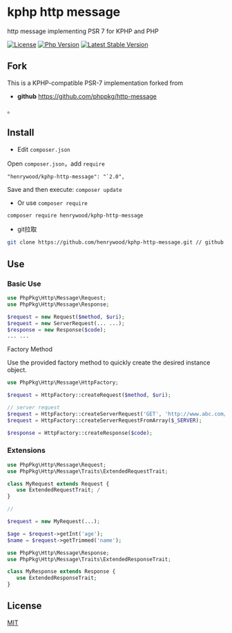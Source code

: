 # kphp http message

http message implementing PSR 7 for KPHP and PHP

[![License](https://img.shields.io/packagist/l/phppkg/http-message.svg?style=flat-square)](LICENSE)
[![Php Version](https://img.shields.io/badge/php-%3E=8.0.0-brightgreen.svg?maxAge=2592000)](https://packagist.org/packages/phppkg/http-message)
[![Latest Stable Version](http://img.shields.io/packagist/v/phppkg/http-message.svg)](https://packagist.org/packages/phppkg/http-message)


## Fork

This is a KPHP-compatible PSR-7 implementation forked from 

- **github** https://github.com/phppkg/http-message
  


。

## Install

- Edit `composer.json`

Open `composer.json`，add `require` 

```
"henrywood/kphp-http-message": "`2.0",
```

Save and then execute: `composer update`

- Or use `composer require`

```bash
composer require henrywood/kphp-http-message
```

- git拉取

```bash
git clone https://github.com/henrywood/kphp-http-message.git // github
```

## Use

### Basic Use

```php
use PhpPkg\Http\Message\Request;
use PhpPkg\Http\Message\Response;

$request = new Request($method, $uri);
$request = new ServerRequest(... ...);
$response = new Response($code);
... ...
```

Factory Method

Use the provided factory method to quickly create the desired instance object.

```php
use PhpPkg\Http\Message\HttpFactory;

$request = HttpFactory::createRequest($method, $uri);

// server request
$request = HttpFactory::createServerRequest('GET', 'http://www.abc.com/home');
$request = HttpFactory::createServerRequestFromArray($_SERVER);

$response = HttpFactory::createResponse($code);
```

### Extensions

```php
use PhpPkg\Http\Message\Request;
use PhpPkg\Http\Message\Traits\ExtendedRequestTrait;

class MyRequest extends Request {
   use ExtendedRequestTrait; /
}

// 

$request = new MyRequest(...);

$age = $request->getInt('age');
$name = $request->getTrimmed('name');
```

```php
use PhpPkg\Http\Message\Response;
use PhpPkg\Http\Message\Traits\ExtendedResponseTrait;

class MyResponse extends Response {
   use ExtendedResponseTrait;
}
```


## License

[MIT](LICENSE)
